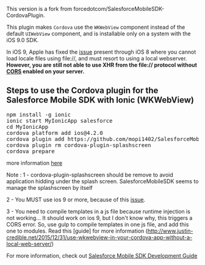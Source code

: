 This version is a fork from forcedotcom/SalesforceMobileSDK-CordovaPlugin.

This plugin makes `Cordova` use the `WKWebView` component instead of the default `UIWebView` component, and is installable only on a system with the iOS 9.0 SDK. 

In iOS 9, Apple has fixed the [issue](http://www.openradar.me/18039024) present through iOS 8 where you cannot load locale files using file://, and must resort to using a local webserver. **However, you are still not able to use XHR from the file:// protocol without [CORS](https://developer.mozilla.org/en-US/docs/Web/HTTP/Access_control_CORS) enabled on your server.**


Steps to use the Cordova plugin for the Salesforce Mobile SDK with Ionic (WKWebView)
------------------------

<pre>
npm install -g ionic
ionic start MyIonicApp salesforce
cd MyIonicApp
cordova platform add ios@4.2.0
cordova plugin add https://github.com/mopi1402/SalesforceMobileSDK-CordovaPlugin
cordova plugin rm cordova-plugin-splashscreen
cordova prepare
</pre>

more information [here](https://trailhead.salesforce.com/en/project/mobile-sdk-hybrid-apps/mobilesdk-hybrid-apps-04)

Note :
1 - cordova-plugin-splashscreen should be remove to avoid application hidding under the splash screen.
    SalesforceMobileSDK seems to manage the splashscreen by itself
    
2 - You MUST use ios 9 or more, because of this [issue](http://www.openradar.me/18039024). 

3 - You need to compile templates in a js file because runtime injection is not working... It should work on ios 9, but I don't know why, this triggers a CORS error. So, use gulp to compile templates in one js file, and add this one to modules.
Read this [guide] for more information (http://www.justin-credible.net/2015/12/31/use-wkwebview-in-your-cordova-app-without-a-local-web-server/)


For more information, check out [Salesforce Mobile SDK Development Guide](https://github.com/forcedotcom/SalesforceMobileSDK-Shared/blob/master/doc/mobile_sdk.pdf?raw=true)
